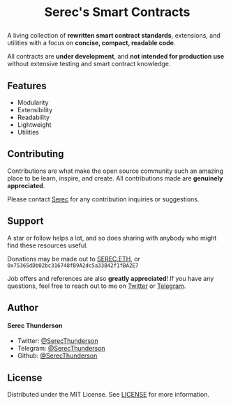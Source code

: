 # <p align="center">Serec's Smart Contracts</p>
  

A living collection of **rewritten smart contract standards**, extensions, and utilities with a focus on **concise, compact, readable code**.

All contracts are **under development**, and **not intended for production use** without extensive testing and smart contract knowledge.


##  Features    
- Modularity
- Extensibility
- Readability
- Lightweight
- Utilities 
        

## Contributing
Contributions are what make the open source community such an amazing place to be learn, inspire, and create. All contributions made are **genuinely appreciated**.

Please contact [Serec](https://twitter.com/SerecThunderson) for any contribution inquiries or suggestions.

## Support  
A star or follow helps a lot, and so does sharing with anybody who might find these resources useful.

Donations may be made out to [SEREC.ETH](https://app.ens.domains/serec.eth), or ```0x75365dDb02bc316748fB9A2dc5a33B42f1fBA2E7```

Job offers and references are also **greatly appreciated**!
If you have any questions, feel free to reach out to me on [Twitter](https://twitter.com/SerecThunderson) or [Telegram](https://t.me/SerecThunderson).
        
 ## Author
#### Serec Thunderson
- Twitter: [@SerecThunderson](https://twitter.com/SerecThunderson)
- Telegram: [@SerecThunderson](https://t.me/SerecThunderson)
- Github: [@SerecThunderson](https://github.com/SerecThunderson)

## License
Distributed under the MIT License. See [LICENSE](LICENSE) for more information.
